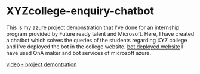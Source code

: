 # XYZcollege-enquiry-chatbot

This is my azure project demonstration that I've done for an internship program provided by Future ready talent and Microsoft.
Here, I have created a chatbot which solves the queries of the students regarding XYZ college and I've deployed the bot in the college website. 
[bot deployed website](https://sites.google.com/view/xyzcollegeenquirychatbot/home)
I have used QnA maker and bot services of microsoft azure.

[video - project demontration](https://www.youtube.com/watch?v=_RrT_YavH_A)
